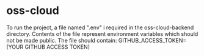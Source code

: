 # oss-cloud

To run the project, a file named ".env" i required in the oss-cloud-backend directory.
Contents of the file represent environment variables which should not be made public.
The file should contain:
    GITHUB_ACCESS_TOKEN=[YOUR GITHUB ACCESS TOKEN]

